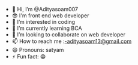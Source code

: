 - 👋 Hi, I’m @Adityasoam007
- 😎 I'm front end web developer
- 👀 I’m interested in coding 
- 🌱 I’m currently learning BCA
- 💞️ I’m looking to collaborate on web developer 
- 📫 How to reach me :-adityasoam13@gmail.com
- 😄 Pronouns: satyam 
- ⚡ Fun fact: 😁

<!---
Adityasoam007/Adityasoam007 is a ✨ special ✨ repository because its `README.md` (this file) appears on your GitHub profile.
You can click the Preview link to take a look at your changes.
--->
